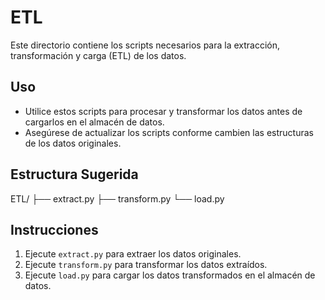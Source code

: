 # ETL

Este directorio contiene los scripts necesarios para la extracción, transformación y carga (ETL) de los datos.

## Uso

- Utilice estos scripts para procesar y transformar los datos antes de cargarlos en el almacén de datos.
- Asegúrese de actualizar los scripts conforme cambien las estructuras de los datos originales.

## Estructura Sugerida
ETL/
├── extract.py
├── transform.py
└── load.py

## Instrucciones

1. Ejecute `extract.py` para extraer los datos originales.
2. Ejecute `transform.py` para transformar los datos extraídos.
3. Ejecute `load.py` para cargar los datos transformados en el almacén de datos.